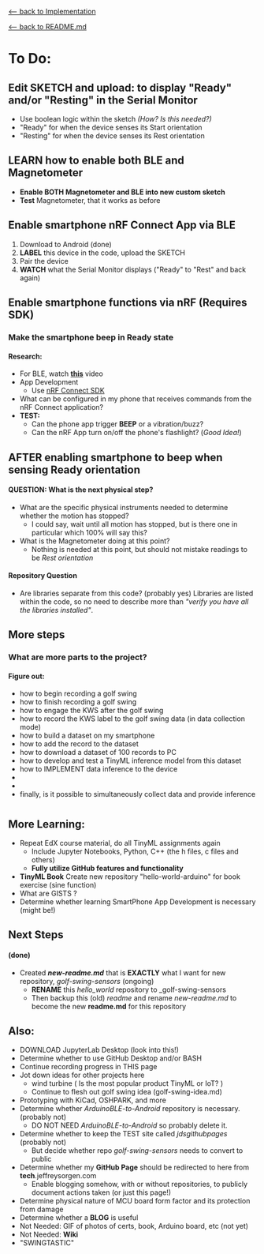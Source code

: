 [<-- back to Implementation](implementation.md)

[<-- back to README.md](new-readme.md)
# To Do:


## Edit SKETCH and upload: to display "Ready" and/or "Resting" in the Serial Monitor
- Use boolean logic within the sketch _(How? Is this needed?)_
- "Ready" for when the device senses its Start orientation
- "Resting" for when the device senses its Rest orientation

## LEARN how to enable both BLE and Magnetometer
- **Enable BOTH Magnetometer and BLE into new custom sketch**
- **Test** Magnetometer, that it works as before

## Enable smartphone nRF Connect App via BLE
1. Download to Android (done)
2. **LABEL** this device in the code, upload the SKETCH
4. Pair the device
5. **WATCH** what the Serial Monitor displays ("Ready" to "Rest" and back again)

## Enable smartphone functions via nRF (Requires SDK)
### Make the smartphone beep in Ready state
#### Research:
- For BLE, watch [**this**](https://youtu.be/2q_tA8v5l1Y) video
- App Development
  - Use [nRF Connect SDK](https://www.nordicsemi.com/Products/Development-software/nrf-connect-sdk)
- What can be configured in my phone that receives commands from the nRF Connect application?
- **TEST:** 
  - Can the phone app trigger **BEEP** or a vibration/buzz? 
  - Can the nRF App turn on/off the phone's flashlight? (_Good Idea!_)

## AFTER enabling smartphone to beep when sensing Ready orientation
#### QUESTION: What is the next physical step?
- What are the specific physical instruments needed to determine whether the motion has stopped? 
  - I could say, wait until all motion has stopped, but is there one in particular which 100% will say this? 
- What is the Magnetometer doing at this point?
  - Nothing is needed at this point, but should not mistake readings to be _Rest orientation_

#### Repository Question
- Are libraries separate from this code? (probably yes) Libraries are listed within the code, so no need to describe more than _"verify you have all the libraries installed"_. 

## More steps
### What are more parts to the project?
#### Figure out:
- how to begin recording a golf swing
- how to finish recording a golf swing
- how to engage the KWS after the golf swing
- how to record the KWS label to the golf swing data (in data collection mode)
- how to build a dataset on my smartphone
- how to add the record to the dataset
- how to download a dataset of 100 records to PC
- how to develop and test a TinyML inference model from this dataset
- how to IMPLEMENT data inference to the device
- 
- 
- finally, is it possible to simultaneously collect data and provide inference


#
## More Learning:
- Repeat EdX course material, do all TinyML assignments again
  - Include Jupyter Notebooks, Python, C++ (the h files, c files and others)
  - **Fully utilize GitHub features and functionality**
- **TinyML Book** Create new repository "hello-world-arduino" for book exercise (sine function)
- What are GISTS ?
- Determine whether learning SmartPhone App Development is necessary (might be!)

## Next Steps
#### (done) 
- Created _**new-readme.md**_ that is __EXACTLY__ what I want for new repository, _golf-swing-sensors_ (ongoing)
  - __RENAME__ this _hello_world_ repository to _golf-swing-sensors
  - Then backup this (old) _readme_ and rename _new-readme.md_ to become the new **readme.md** for this repository

## Also:
* DOWNLOAD JupyterLab Desktop (look into this!)
* Determine whether to use GitHub Desktop and/or BASH
* Continue recording progress in THIS page
* Jot down ideas for other projects here
  * wind turbine ( Is the most popular product TinyML or IoT? )
  * Continue to flesh out golf swing idea (golf-swing-idea.md)
* Prototyping with KiCad, OSHPARK, and more
* Determine whether _ArduinoBLE-to-Android_ repository is necessary. (probably not)
  - DO NOT NEED _ArduinoBLE-to-Android_ so probably delete it.
* Determine whether to keep the TEST site called _jdsgithubpages_ (probably not)
  - But decide whether repo _golf-swing-sensors_ needs to convert to public
* Determine whether my **GitHub Page** should be redirected to here from **tech**.jeffreysorgen.com 
  - Enable blogging somehow, with or without repositories, to publicly document actions taken (or just this page!)
* Determine physical nature of MCU board form factor and its protection from damage
* Determine whether a **BLOG** is useful
* Not Needed: GIF of photos of certs, book, Arduino board, etc (not yet)
* Not Needed: **Wiki**
* "SWINGTASTIC"
#
#
#
#
#
#
